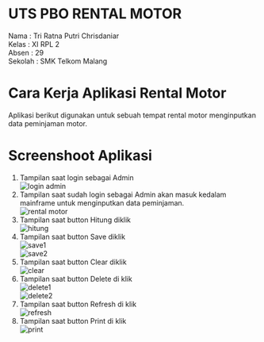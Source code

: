 # UTS PBO RENTAL MOTOR
Nama    : Tri Ratna Putri Chrisdaniar <br>
Kelas   : XI RPL 2 <br>
Absen   : 29 <br>
Sekolah : SMK Telkom Malang <br>
# Cara Kerja Aplikasi Rental Motor
Aplikasi berikut digunakan untuk sebuah tempat rental motor menginputkan data peminjaman motor.
# Screenshoot Aplikasi
1. Tampilan saat login sebagai Admin <br>
![login admin](https://cloud.githubusercontent.com/assets/22118129/23996155/f5993a6a-0a7e-11e7-8214-0ef8bc139e26.PNG) <br>
2. Tampilan saat sudah login sebagai Admin akan masuk kedalam mainframe untuk menginputkan data peminjaman. <br>
![rental motor](https://cloud.githubusercontent.com/assets/22118129/23996158/f5bc04b4-0a7e-11e7-8590-15ac97baa375.PNG)<br>
3. Tampilan saat button Hitung diklik <br>
![hitung](https://cloud.githubusercontent.com/assets/22118129/23996154/f592df26-0a7e-11e7-826d-4d0a0bb52b1b.PNG)<br>
4. Tampilan saat button Save diklik <br>
![save1](https://cloud.githubusercontent.com/assets/22118129/23996159/f5c2c5e2-0a7e-11e7-85b8-ac598b6c22cd.PNG) <br>
![save2](https://cloud.githubusercontent.com/assets/22118129/23996160/f5c777ea-0a7e-11e7-9fbd-00412245e6ca.PNG) <br>
5. Tampilan saat button Clear diklik <br>
![clear](https://cloud.githubusercontent.com/assets/22118129/23996151/f585ca02-0a7e-11e7-9afd-4aa9dbcc1c82.PNG) <br>
6. Tampilan saat button Delete di klik <br>
![delete1](https://cloud.githubusercontent.com/assets/22118129/23996152/f589c45e-0a7e-11e7-92c7-85cc7a55f7e1.PNG)<br>
![delete2](https://cloud.githubusercontent.com/assets/22118129/23996153/f58f6968-0a7e-11e7-9452-577c9f5768b8.PNG)<br>
7. Tampilan saat button Refresh di klik <br>
![refresh](https://cloud.githubusercontent.com/assets/22118129/23996157/f5b7d858-0a7e-11e7-9be7-261c80d5a67b.PNG)<br>
8. Tampilan saat button Print di klik <br>
![print](https://cloud.githubusercontent.com/assets/22118129/23996156/f59f3ae6-0a7e-11e7-9379-737f76ade12a.PNG)



